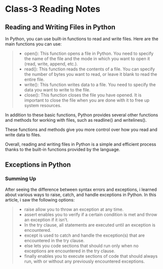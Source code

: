 # Class-3 Reading Notes

## Reading and Writing Files in Python

In Python, you can use built-in functions to read and write files. Here are the main functions you can use:

> - open(): This function opens a file in Python. You need to specify the name of the file and the mode in which you want to open it (read, write, append, etc.).
> - read(): This function reads the contents of a file. You can specify the number of bytes you want to read, or leave it blank to read the entire file.
> - write(): This function writes data to a file. You need to specify the data you want to write to the file.
> - close(): This function closes the file you have opened. It is important to close the file when you are done with it to free up system resources.

In addition to these basic functions, Python provides several other functions and methods for working with files, such as readline() and writelines().

These functions and methods give you more control over how you read and write data to files.

Overall, reading and writing files in Python is a simple and efficient process thanks to the built-in functions provided by the language.

## Exceptions in Python

### Summing Up

After seeing the difference between syntax errors and exceptions, i learned about various ways to raise, catch, and handle exceptions in Python. In this article, i saw the following options:

> - raise allow you to throw an exception at any time.
> - assert enables you to verify if a certain condition is met and throw an exception if it isn’t.
> - In the try clause, all statements are executed until an exception is encountered.
> - except is used to catch and handle the exception(s) that are encountered in the try clause.
> - else lets you code sections that should run only when no exceptions are encountered in the try clause.
> - finally enables you to execute sections of code that should always run, with or without any previously encountered exceptions.
